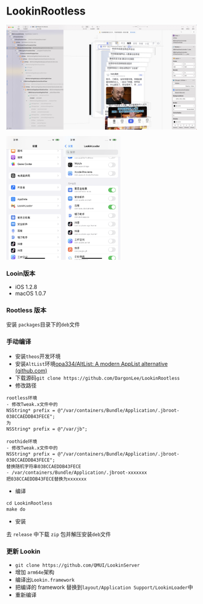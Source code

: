 # LookinRootless

![20240926151128](README.assets/20240926151128.jpg)
<div style="display: flex;">
    <img src="README.assets/IMG_0141.PNG" style="display:inline; width: 30%;">
		<img src="README.assets/IMG_0142.PNG" style="display:inline; width: 30%;">
</div>



### Looin版本

- iOS 1.2.8
- macOS 1.0.7

### Rootless 版本

安装 `packages`目录下的`deb`文件

### 手动编译

- 安装`theos`开发环境
- 安装`AltList`环境[opa334/AltList: A modern AppList alternative (github.com)](https://github.com/opa334/AltList)
- 下载源码`git clone https://github.com/DargonLee/LookinRootless`
- 修改路径

```obj
rootless环境
- 修改Tweak.x文件中的
NSString* prefix = @"/var/containers/Bundle/Application/.jbroot-038CCAEDDB43FECE";
为
NSString* prefix = @"/var/jb";

roothide环境
- 修改Tweak.x文件中的
NSString* prefix = @"/var/containers/Bundle/Application/.jbroot-038CCAEDDB43FECE";
替换随机字符串038CCAEDDB43FECE
- /var/containers/Bundle/Application/.jbroot-xxxxxxx
把038CCAEDDB43FECE替换为xxxxxxx
```

- 编译

```shell
cd LookinRootless
make do
```

- 安装

去 `release` 中下载 `zip` 包并解压安装`deb`文件

### 更新 Lookin

- `git clone https://github.com/QMUI/LookinServer`
- 增加 `arm64e`架构
- 编译出`Lookin.framework`
- 把编译的 framework 替换到`layout/Application Support/LookinLoader`中
- 重新编译

